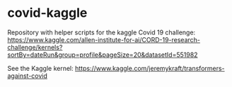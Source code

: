 # covid-kaggle
Repository with helper scripts for the kaggle Covid 19 challenge:
https://www.kaggle.com/allen-institute-for-ai/CORD-19-research-challenge/kernels?sortBy=dateRun&group=profile&pageSize=20&datasetId=551982

See the Kaggle kernel:
https://www.kaggle.com/jeremykraft/transformers-against-covid
